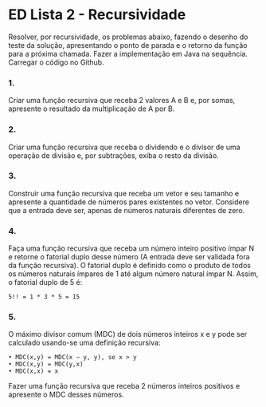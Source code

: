 # ED Lista 2 - Recursividade

Resolver, por recursividade, os problemas abaixo, fazendo o desenho do teste da solução, apresentando o
ponto de parada e o retorno da função para a próxima chamada. Fazer a implementação em Java na
sequência. Carregar o código no Github.

### 1.

Criar uma função recursiva que receba 2 valores A e B e, por somas, apresente o resultado da
multiplicação de A por B.

### 2.

Criar uma função recursiva que receba o dividendo e o divisor de uma operação de divisão e, por
subtrações, exiba o resto da divisão.

### 3.

Construir uma função recursiva que receba um vetor e seu tamanho e apresente a quantidade de
números pares existentes no vetor. Considere que a entrada deve ser, apenas de números naturais
diferentes de zero.

### 4.

Faça uma função recursiva que receba um número inteiro positivo ímpar N e retorne o fatorial duplo
desse número (A entrada deve ser validada fora da função recursiva). O fatorial duplo é definido como o
produto de todos os números naturais ímpares de 1 até algum número natural ímpar N.
Assim, o fatorial duplo de 5 é:
```
5!! = 1 * 3 * 5 = 15
```
### 5.

O máximo divisor comum (MDC) de dois números inteiros x e y pode ser calculado usando-se uma
definição recursiva:
```
• MDC(x,y) = MDC(x − y, y), se x > y
• MDC(x,y) = MDC(y,x)
• MDC(x,x) = x
```
Fazer uma função recursiva que receba 2 números inteiros positivos e apresente o MDC desses números.

